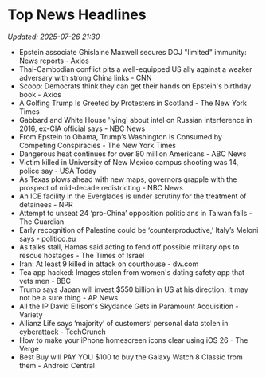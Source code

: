 # Top News Headlines

_Updated: 2025-07-26 21:30_

- Epstein associate Ghislaine Maxwell secures DOJ "limited" immunity: News reports - Axios
- Thai-Cambodian conflict pits a well-equipped US ally against a weaker adversary with strong China links - CNN
- Scoop: Democrats think they can get their hands on Epstein's birthday book - Axios
- A Golfing Trump Is Greeted by Protesters in Scotland - The New York Times
- Gabbard and White House 'lying' about intel on Russian interference in 2016, ex-CIA official says - NBC News
- From Epstein to Obama, Trump’s Washington Is Consumed by Competing Conspiracies - The New York Times
- Dangerous heat continues for over 80 million Americans - ABC News
- Victim killed in University of New Mexico campus shooting was 14, police say - USA Today
- As Texas plows ahead with new maps, governors grapple with the prospect of mid-decade redistricting - NBC News
- An ICE facility in the Everglades is under scrutiny for the treatment of detainees - NPR
- Attempt to unseat 24 ‘pro-China’ opposition politicians in Taiwan fails - The Guardian
- Early recognition of Palestine could be ‘counterproductive,’ Italy’s Meloni says - politico.eu
- As talks stall, Hamas said acting to fend off possible military ops to rescue hostages - The Times of Israel
- Iran: At least 9 killed in attack on courthouse - dw.com
- Tea app hacked: Images stolen from women's dating safety app that vets men - BBC
- Trump says Japan will invest $550 billion in US at his direction. It may not be a sure thing - AP News
- All the IP David Ellison's Skydance Gets in Paramount Acquisition - Variety
- Allianz Life says ‘majority’ of customers’ personal data stolen in cyberattack - TechCrunch
- How to make your iPhone homescreen icons clear using iOS 26 - The Verge
- Best Buy will PAY YOU $100 to buy the Galaxy Watch 8 Classic from them - Android Central